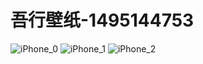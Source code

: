 # 吾行壁纸-1495144753

![iPhone_0](https://user-images.githubusercontent.com/17328652/205001690-9efb30d2-1b52-4cc2-ae18-af99677edc4d.png)
![iPhone_1](https://user-images.githubusercontent.com/17328652/205001753-2330fc3b-4b91-4043-9dc4-10faab933db3.png)
![iPhone_2](https://user-images.githubusercontent.com/17328652/205001785-9d8d422c-88bc-419a-9980-113259f3969b.png)
